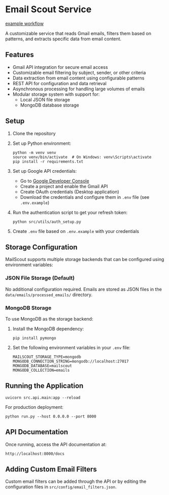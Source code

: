# Email Scout Service

[example workflow](https://github.com/github/docs/actions/workflows/main.yml/badge.svg)

A customizable service that reads Gmail emails, filters them based on patterns, and extracts specific data from email content.

## Features

- Gmail API integration for secure email access
- Customizable email filtering by subject, sender, or other criteria
- Data extraction from email content using configurable patterns
- REST API for configuration and data retrieval
- Asynchronous processing for handling large volumes of emails
- Modular storage system with support for:
  - Local JSON file storage
  - MongoDB database storage

## Setup

1. Clone the repository
2. Set up Python environment:
   ```
   python -m venv venv
   source venv/bin/activate  # On Windows: venv\Scripts\activate
   pip install -r requirements.txt
   ```
3. Set up Google API credentials:
   - Go to [Google Developer Console](https://console.developers.google.com/)
   - Create a project and enable the Gmail API
   - Create OAuth credentials (Desktop application)
   - Download the credentials and configure them in `.env` file (see `.env.example`)

4. Run the authentication script to get your refresh token:
   ```
   python src/utils/auth_setup.py
   ```

5. Create `.env` file based on `.env.example` with your credentials

## Storage Configuration

MailScout supports multiple storage backends that can be configured using environment variables:

### JSON File Storage (Default)

No additional configuration required. Emails are stored as JSON files in the `data/emails/processed_emails/` directory.

### MongoDB Storage

To use MongoDB as the storage backend:

1. Install the MongoDB dependency:
   ```
   pip install pymongo
   ```

2. Set the following environment variables in your `.env` file:
   ```
   MAILSCOUT_STORAGE_TYPE=mongodb
   MONGODB_CONNECTION_STRING=mongodb://localhost:27017
   MONGODB_DATABASE=mailscout
   MONGODB_COLLECTION=emails
   ```

## Running the Application

```
uvicorn src.api.main:app --reload
```

For production deployment:
```
python run.py --host 0.0.0.0 --port 8000
```

## API Documentation

Once running, access the API documentation at:
```
http://localhost:8000/docs
```

## Adding Custom Email Filters

Custom email filters can be added through the API or by editing the configuration files in `src/config/email_filters.json`.